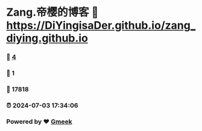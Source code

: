 # Zang.帝樱的博客 :link: https://DiYingisaDer.github.io/zang_diying.github.io 
### :page_facing_up: [4](https://DiYingisaDer.github.io/zang_diying.github.io/tag.html) 
### :speech_balloon: 1 
### :hibiscus: 17818 
### :alarm_clock: 2024-07-03 17:34:06 
### Powered by :heart: [Gmeek](https://github.com/Meekdai/Gmeek)
